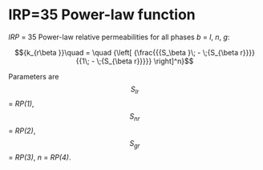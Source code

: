 # IRP=35  Power-law function

_IRP_ = 35         Power-law relative permeabilities for all phases _b_ = _l_, _n_, _g_:

$${k_{r\beta }}\quad  = \quad {\left[ {\frac{{{S_\beta }\; - \;{S_{\beta r}}}}{{1\; - \;{S_{\beta r}}}}} \right]^n}$$

Parameters are  $$S_{lr}$$  = _RP(1)_,  $$S_{nr}$$  = _RP(2)_,  $$S_{gr}$$  = _RP(3)_, _n_ = _RP(4)_.
